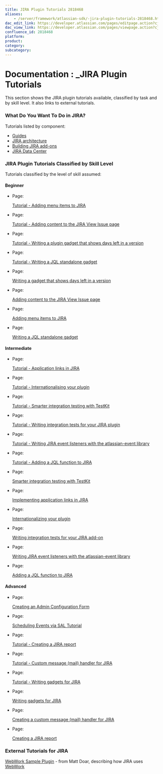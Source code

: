 ```yaml
---
title: JIRA Plugin Tutorials 2818468
aliases:
    - /server/framework/atlassian-sdk/-jira-plugin-tutorials-2818468.html
dac_edit_link: https://developer.atlassian.com/pages/editpage.action?cjm=wozere&pageId=2818468
dac_view_link: https://developer.atlassian.com/pages/viewpage.action?cjm=wozere&pageId=2818468
confluence_id: 2818468
platform:
product:
category:
subcategory:
---
```

# Documentation : \_JIRA Plugin Tutorials

This section shows the JIRA plugin tutorials available, classified by task and by skill level. It also links to external tutorials.

### What Do You Want To Do in JIRA?

Tutorials listed by component:

-   [Guides](https://developer.atlassian.com/display/JIRADEV/Guides)
-   [JIRA architecture](https://developer.atlassian.com/display/JIRADEV/JIRA+architecture)
-   [Building JIRA add-ons](https://developer.atlassian.com/display/JIRADEV/Building+JIRA+add-ons)
-   [JIRA Data Center](https://developer.atlassian.com/display/JIRADEV/JIRA+Data+Center)

### JIRA Plugin Tutorials Classified by Skill Level

Tutorials classified by the level of skill assumed:

#### Beginner

-   Page:

    [Tutorial - Adding menu items to JIRA](/display/JIRADEV/Tutorial+-+Adding+menu+items+to+JIRA)

-   Page:

    [Tutorial - Adding content to the JIRA View Issue page](/display/JIRADEV/Tutorial+-+Adding+content+to+the+JIRA+View+Issue+page)

-   Page:

    [Tutorial - Writing a plugin gadget that shows days left in a version](/display/JIRADEV/Tutorial+-+Writing+a+plugin+gadget+that+shows+days+left+in+a+version)

-   Page:

    [Tutorial - Writing a JQL standalone gadget](/display/JIRADEV/Tutorial+-+Writing+a+JQL+standalone+gadget)

-   Page:

    [Writing a gadget that shows days left in a version](/display/JIRASERVER/Writing+a+gadget+that+shows+days+left+in+a+version)

-   Page:

    [Adding content to the JIRA View Issue page](/display/JIRASERVER/Adding+content+to+the+JIRA+View+Issue+page)

-   Page:

    [Adding menu items to JIRA](/display/JIRASERVER/Adding+menu+items+to+JIRA)

-   Page:

    [Writing a JQL standalone gadget](/display/JIRASERVER/Writing+a+JQL+standalone+gadget)

#### Intermediate

-   Page:

    [Tutorial - Application links in JIRA](/display/JIRADEV/Tutorial+-+Application+links+in+JIRA)

-   Page:

    [Tutorial - Internationalising your plugin](/display/JIRADEV/Tutorial+-+Internationalising+your+plugin)

-   Page:

    [Tutorial - Smarter integration testing with TestKit](/display/JIRADEV/Tutorial+-+Smarter+integration+testing+with+TestKit)

-   Page:

    [Tutorial - Writing integration tests for your JIRA plugin](/display/JIRADEV/Tutorial+-+Writing+integration+tests+for+your+JIRA+plugin)

-   Page:

    [Tutorial - Writing JIRA event listeners with the atlassian-event library](/display/JIRADEV/Tutorial+-+Writing+JIRA+event+listeners+with+the+atlassian-event+library)

-   Page:

    [Tutorial - Adding a JQL function to JIRA](/display/JIRADEV/Tutorial+-+Adding+a+JQL+function+to+JIRA)

-   Page:

    [Smarter integration testing with TestKit](/display/JIRASERVER/Smarter+integration+testing+with+TestKit)

-   Page:

    [Implementing application links in JIRA](/display/JIRASERVER/Implementing+application+links+in+JIRA)

-   Page:

    [Internationalizing your plugin](/display/JIRASERVER/Internationalizing+your+plugin)

-   Page:

    [Writing integration tests for your JIRA add-on](/display/JIRASERVER/Writing+integration+tests+for+your+JIRA+add-on)

-   Page:

    [Writing JIRA event listeners with the atlassian-event library](/display/JIRASERVER/Writing+JIRA+event+listeners+with+the+atlassian-event+library)

-   Page:

    [Adding a JQL function to JIRA](/display/JIRASERVER/Adding+a+JQL+function+to+JIRA)

#### Advanced

-   Page:

    [Creating an Admin Configuration Form](/display/DOCS/Creating+an+Admin+Configuration+Form)

-   Page:

    [Scheduling Events via SAL Tutorial](/display/DOCS/Scheduling+Events+via+SAL+Tutorial)

-   Page:

    [Tutorial - Creating a JIRA report](/display/JIRADEV/Tutorial+-+Creating+a+JIRA+report)

-   Page:

    [Tutorial - Custom message (mail) handler for JIRA](/display/JIRADEV/Tutorial+-+Custom+message+%28mail%29+handler+for+JIRA)

-   Page:

    [Tutorial - Writing gadgets for JIRA](/display/JIRADEV/Tutorial+-+Writing+gadgets+for+JIRA)

-   Page:

    [Writing gadgets for JIRA](/display/JIRASERVER/Writing+gadgets+for+JIRA)

-   Page:

    [Creating a custom message (mail) handler for JIRA](/display/JIRASERVER/Creating+a+custom+message+%28mail%29+handler+for+JIRA)

-   Page:

    [Creating a JIRA report](/display/JIRASERVER/Creating+a+JIRA+report)

### External Tutorials for JIRA

<a href="https://studio.plugins.atlassian.com/wiki/display/WSMPL/Webwork+Sample+Plugin" class="external-link">WebWork Sample Plugin</a> - from Matt Doar, describing how JIRA uses <a href="http://www.opensymphony.com/webwork/" class="external-link">WebWork</a>





















































































































































































































































